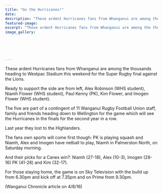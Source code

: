```yaml
---
title: "Go the Hurricanes!"
date: 
description: "These ardent Hurricanes fans from Whanganui are among the thousands heading to Westpac Stadium this weekend for the Super Rugby final against the Lions..."
featured-image: 
excerpt: "These ardent Hurricanes fans from Whanganui are among the thousands heading to Westpac Stadium this weekend for the Super Rugby final against the Lions."
image_gallery:
	
	
	
	
	
---
```


<p>These ardent Hurricanes fans from Whanganui are among the thousands heading to Westpac Stadium this weekend for the Super Rugby final against the Lions.</p>
<p>Ready to support the side are from left, Alex Robinson (WHS student), Niamh Flower <span>(WHS student),</span>&nbsp;Paul Kenny (PK), Kim Flower, and Imogen Flower <span>(WHS student)</span>.</p>
<p>The five are part of a contingent of 11 Wanganui Rugby Football Union staff, family and friends heading down to Wellington for the game which will see the Hurricanes in the finals for the second year in a row.</p>
<p>Last year they lost to the Highlanders.</p>
<p>The fans own sports will come first though: PK is playing squash and Niamh, Alex and Imogen have netball to play, Niamh in Palmerston North, on Saturday morning.</p>
<p>And their picks for a Canes win?: Niamh (27-18), Alex (10-3), Imogen (28-16) PK (41-28) and Kim (32-17).</p>
<p>For those staying home, the game is on Sky Television with the build up from 6.30pm and kick off at 7.35pm and on Prime from 9.30pm.</p>
<p>(Wanganui Chronicle article on 4/8/16)</p>


